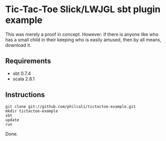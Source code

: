 # Tic-Tac-Toe Slick/LWJGL sbt plugin example

This was merely a proof in concept. However: if there is anyone like who has
a small child in their keeping who is easily amused, then by all means, download it.

## Requirements

  * sbt 0.7.4
  * scala 2.8.1

## Instructions

    git clone git://github.com/philcali/tictactoe-example.git
    mkdir tictactoe-example
    sbt
    update
    run

Done.


